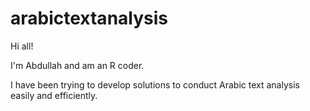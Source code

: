 # arabictextanalysis

Hi all!

I'm Abdullah and am an R coder.

I have been trying to develop solutions to conduct Arabic text analysis easily and efficiently.
